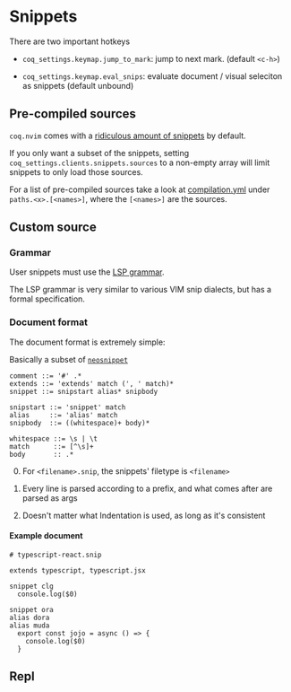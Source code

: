 # Snippets

There are two important hotkeys

- `coq_settings.keymap.jump_to_mark`: jump to next mark. (default `<c-h>`)

- `coq_settings.keymap.eval_snips`: evaluate document / visual seleciton as snippets (default unbound)

## Pre-compiled sources

`coq.nvim` comes with a [ridiculous amount of snippets](https://raw.githubusercontent.com/ms-jpq/coq.artifacts/artifacts/coq%2Bsnippets.json) by default.

If you only want a subset of the snippets, setting `coq_settings.clients.snippets.sources` to a non-empty array will limit snippets to only load those sources.

For a list of pre-compiled sources take a look at [compilation.yml](https://github.com/ms-jpq/coq_nvim/blob/coq/config/compilation.yml) under `paths.<x>.[<names>]`, where the `[<names>]` are the sources.

## Custom source

### Grammar

User snippets must use the [LSP grammar](https://github.com/microsoft/language-server-protocol/blob/main/snippetSyntax.md).

The LSP grammar is very similar to various VIM snip dialects, but has a formal specification.

### Document format

The document format is extremely simple:

Basically a subset of [`neosnippet`](https://github.com/Shougo/neosnippet.vim)

```ebnf
comment ::= '#' .*
extends ::= 'extends' match (', ' match)*
snippet ::= snipstart alias* snipbody

snipstart ::= 'snippet' match
alias     ::= 'alias' match
snipbody  ::= ((whitespace)+ body)*

whitespace ::= \s | \t
match      ::= [^\s]+
body       :: .*
```

0. For `<filename>.snip`, the snippets' filetype is `<filename>`

1. Every line is parsed according to a prefix, and what comes after are parsed as args

2. Doesn't matter what Indentation is used, as long as it's consistent

#### Example document

```vim-snippet
# typescript-react.snip

extends typescript, typescript.jsx

snippet clg
  console.log($0)

snippet ora
alias dora
alias muda
  export const jojo = async () => {
    console.log($0)
  }
```

## Repl
